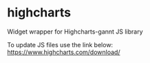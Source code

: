 # highcharts
Widget wrapper for Highcharts-gannt JS library

To update JS files use the link below:
https://www.highcharts.com/download/